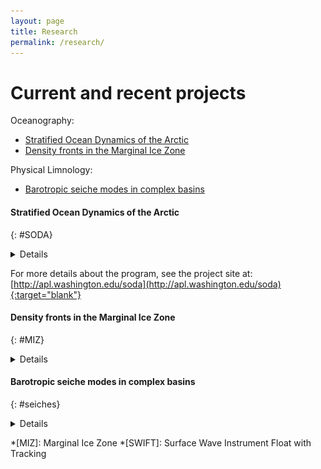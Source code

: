 ```yaml
---
layout: page
title: Research
permalink: /research/
---
```


# Current and recent projects

Oceanography: <br>
* [Stratified Ocean Dynamics of the Arctic](#SODA)
* [Density fronts in the Marginal Ice Zone](#MIZ)


Physical Limnology:<br>
* [Barotropic seiche modes in complex basins](#seiches)


#### Stratified Ocean Dynamics of the Arctic
{: #SODA}
<details>
  <summary>Details</summary>

I am a project member of the Office of Naval Research's Stratified Ocean Dynamics of the Arctic program.  This program is focused on understanding the changes to the upper ocean stratification associated with decreasing summer sea ice and increased open water extent.  

My current work focuses on momentum transfer across the air-ice-ocean interface in the Beaufort Sea.  Observations from three moorings distributed in the Beaufort Sea from Sept 2018 to Sept 2019 show marked variations in the upper ocean momentum, with much higher velocities and more energetic activity at the southern mooring, and signficantly quiter timeseries at the northern mooring.  I am looking at the role of surface stress input in setting the variations between moorings, and investigating how ice mediates that process.

<!-- ![alt text](/assets/CurrentWork_SODA1.png "") -->
</details>

For more details about the program, see the project site at:
[http://apl.washington.edu/soda](http://apl.washington.edu/soda){:target="blank"}


#### Density fronts in the Marginal Ice Zone
{: #MIZ}
<details>
  <summary>Details</summary>

![](/assets/CurrentWork_MIZ.png "MIZ density fronts"){:class="img-responsive"}

For my MS in Oceanography, I focused on the dynamic evolution of a small-scale upper-ocean front of cold, fresh water near the ice-edge within the Marginal Ice Zone.  This front was measured over a two-day span in the fall of 2014, and persists throughout the measurement period.  I am trying to determine what balance controls the evolution of the front and how it impacts the exchange of heat within the ocean and across the atmosphere-ocean interface.  

I presented posters on this work at the 2018 Ocean Sciences Meeting in Portland, OR and the 2019 Liège Colloquium on Ocean Dynamics in Belgium (see my [publications](/publications/#posters) page to download them).

This project uses data collected as part of the Office of Naval Research MIZ program.  For more details about the program, see the project site at:
[http://apl.washington.edu/miz](http://apl.washington.edu/miz){:target="blank"}

</details>


#### Barotropic seiche modes in complex basins
{: #seiches}
<details>
  <summary>Details</summary>

  At the University of British Columbia, I studied the effect of geometry on the standing wave modes (or seiches) that can be present within multi-armed fjord-type lakes.  My work involved the development of a simplified analytical model to determine modal periods and structures.  Together with collaborators, I am continuing to compare the predictions made by analytical model to real-world observations in lakes in both Canada and Italy.

</details>




*[MIZ]: Marginal Ice Zone
*[SWIFT]: Surface Wave Instrument Float with Tracking
